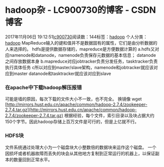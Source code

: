 # hadoop杂 - LC900730的博客 - CSDN博客
2017年11月06日 19:12:51[lc900730](https://me.csdn.net/LC900730)阅读数：144标签：[hadoop](https://so.csdn.net/so/search/s.do?q=hadoop&t=blog)
个人分类：[hadoop](https://blog.csdn.net/LC900730/article/category/7272965)
MapReduce输入的键和值并不是数据固有的属性，它们是由分析数据的人来选择的。
hdfs是提供数据存储的，mapreduce是方便数据计算的 
a.hdfs又对应namenode和datanode，namenode负责保存元数据的基本信息； 
    datanode之间存放数据本身 
b.mapreduce对应jobtracker负责分发任务，tasktracker负责执行具体任务 
c所以对应到master/slave架构，namenode和jobtracker就应该对应到master 
datanode和tasktracker就应该对应到slave
### 在apache中下载hadoop解压报错
可能是墙的原因，每次下载的文件大小不一致，也不完全。 
换镜像
wget [http://mirrors.hust.edu.cn/apache/common/hadoop-2.7.4/zookeeper-2.7.4.tar.gz](http://mirrors.hust.edu.cn/apache/common/hadoop-2.7.4/zookeeper-2.7.4.tar.gz)
根据经验，每个文件，索引目录以及块占据大约150个字节。因此hadoop存储上百万文件是可行的，但是上亿就不行。
### HDFS块
文件系统通过处理大小为一个磁盘块大小整数倍的数据块来运作这个磁盘。
一个因损坏或者机器故障而丢失的块会从其他地方复制到正常运行的机器上，以保证副本的数量回到正常水平。
